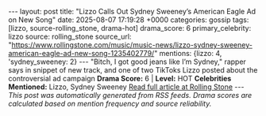 --- layout: post title: "Lizzo Calls Out Sydney Sweeney’s American Eagle Ad on New Song" date: 2025-08-07 17:19:28 +0000 categories: gossip tags: [lizzo, source-rolling_stone, drama-hot] drama_score: 6 primary_celebrity: lizzo source: rolling_stone source_url: "https://www.rollingstone.com/music/music-news/lizzo-sydney-sweeney-american-eagle-ad-new-song-1235402779/" mentions: {lizzo: 4, 'sydney_sweeney: 2} --- "Bitch, I got good jeans like I’m Sydney," rapper says in snippet of new track, and one of two TikToks Lizzo posted about the controversial ad campaign **Drama Score:** 6 | **Level:** HOT **Celebrities Mentioned:** Lizzo, Sydney Sweeney [Read full article at Rolling Stone](https://www.rollingstone.com/music/music-news/lizzo-sydney-sweeney-american-eagle-ad-new-song-1235402779/) --- *This post was automatically generated from RSS feeds. Drama scores are calculated based on mention frequency and source reliability.*